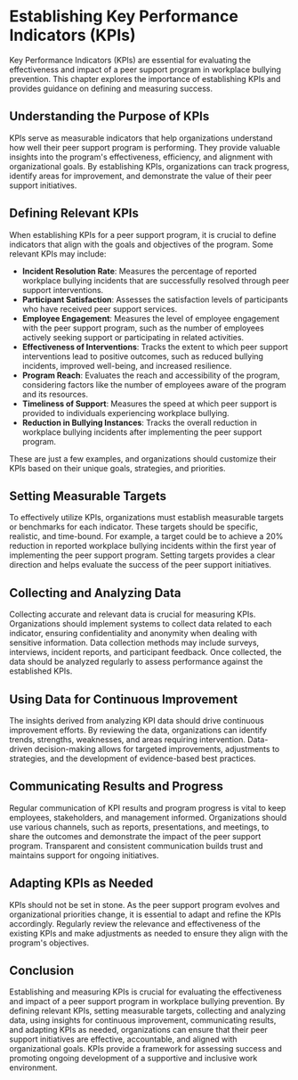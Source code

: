 Establishing Key Performance Indicators (KPIs)
==========================================================

Key Performance Indicators (KPIs) are essential for evaluating the effectiveness and impact of a peer support program in workplace bullying prevention. This chapter explores the importance of establishing KPIs and provides guidance on defining and measuring success.

Understanding the Purpose of KPIs
---------------------------------

KPIs serve as measurable indicators that help organizations understand how well their peer support program is performing. They provide valuable insights into the program's effectiveness, efficiency, and alignment with organizational goals. By establishing KPIs, organizations can track progress, identify areas for improvement, and demonstrate the value of their peer support initiatives.

Defining Relevant KPIs
----------------------

When establishing KPIs for a peer support program, it is crucial to define indicators that align with the goals and objectives of the program. Some relevant KPIs may include:

* **Incident Resolution Rate**: Measures the percentage of reported workplace bullying incidents that are successfully resolved through peer support interventions.
* **Participant Satisfaction**: Assesses the satisfaction levels of participants who have received peer support services.
* **Employee Engagement**: Measures the level of employee engagement with the peer support program, such as the number of employees actively seeking support or participating in related activities.
* **Effectiveness of Interventions**: Tracks the extent to which peer support interventions lead to positive outcomes, such as reduced bullying incidents, improved well-being, and increased resilience.
* **Program Reach**: Evaluates the reach and accessibility of the program, considering factors like the number of employees aware of the program and its resources.
* **Timeliness of Support**: Measures the speed at which peer support is provided to individuals experiencing workplace bullying.
* **Reduction in Bullying Instances**: Tracks the overall reduction in workplace bullying incidents after implementing the peer support program.

These are just a few examples, and organizations should customize their KPIs based on their unique goals, strategies, and priorities.

Setting Measurable Targets
--------------------------

To effectively utilize KPIs, organizations must establish measurable targets or benchmarks for each indicator. These targets should be specific, realistic, and time-bound. For example, a target could be to achieve a 20% reduction in reported workplace bullying incidents within the first year of implementing the peer support program. Setting targets provides a clear direction and helps evaluate the success of the peer support initiatives.

Collecting and Analyzing Data
-----------------------------

Collecting accurate and relevant data is crucial for measuring KPIs. Organizations should implement systems to collect data related to each indicator, ensuring confidentiality and anonymity when dealing with sensitive information. Data collection methods may include surveys, interviews, incident reports, and participant feedback. Once collected, the data should be analyzed regularly to assess performance against the established KPIs.

Using Data for Continuous Improvement
-------------------------------------

The insights derived from analyzing KPI data should drive continuous improvement efforts. By reviewing the data, organizations can identify trends, strengths, weaknesses, and areas requiring intervention. Data-driven decision-making allows for targeted improvements, adjustments to strategies, and the development of evidence-based best practices.

Communicating Results and Progress
----------------------------------

Regular communication of KPI results and program progress is vital to keep employees, stakeholders, and management informed. Organizations should use various channels, such as reports, presentations, and meetings, to share the outcomes and demonstrate the impact of the peer support program. Transparent and consistent communication builds trust and maintains support for ongoing initiatives.

Adapting KPIs as Needed
-----------------------

KPIs should not be set in stone. As the peer support program evolves and organizational priorities change, it is essential to adapt and refine the KPIs accordingly. Regularly review the relevance and effectiveness of the existing KPIs and make adjustments as needed to ensure they align with the program's objectives.

Conclusion
----------

Establishing and measuring KPIs is crucial for evaluating the effectiveness and impact of a peer support program in workplace bullying prevention. By defining relevant KPIs, setting measurable targets, collecting and analyzing data, using insights for continuous improvement, communicating results, and adapting KPIs as needed, organizations can ensure that their peer support initiatives are effective, accountable, and aligned with organizational goals. KPIs provide a framework for assessing success and promoting ongoing development of a supportive and inclusive work environment.
